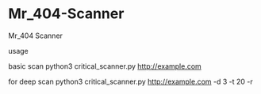 # Mr_404-Scanner
Mr_404 Scanner 

usage 

basic scan
python3 critical_scanner.py http://example.com


for deep scan 
python3 critical_scanner.py http://example.com -d 3 -t 20 -r

